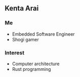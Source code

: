## Kenta Arai

### Me

- Embedded Software Engineer
- Shogi gamer

### Interest

- Computer architecture
- Rust programming
